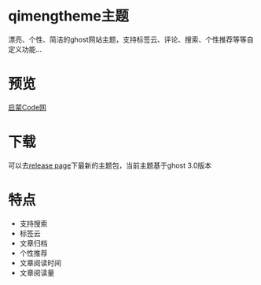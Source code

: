 # qimengtheme主题
漂亮、个性、简洁的ghost网站主题，支持标签云、评论、搜索、个性推荐等等自定义功能...

# 预览
[启蒙Code网](https://www.qimeng007.cn)

# 下载
可以去[release page](https://github.com/aixw/qimengtheme/releases)下最新的主题包，当前主题基于ghost 3.0版本

# 特点

- 支持搜索
- 标签云
- 文章归档
- 个性推荐
- 文章阅读时间
- 文章阅读量

